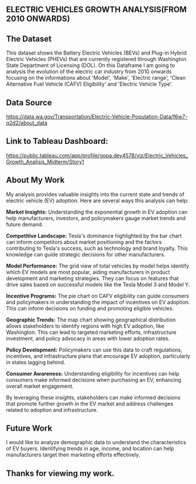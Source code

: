 ## ELECTRIC VEHICLES GROWTH ANALYSIS(FROM  2010 ONWARDS)

##  The Dataset
This dataset shows the Battery Electric Vehicles (BEVs) and Plug-in Hybrid Electric Vehicles (PHEVs) that are currently registered through Washington State Department of Licensing (DOL). On this Dataframe I am  going to analysis the evolution of the electric car industry from 2010 onwards focusing on the informations about 'Model', 'Make', 'Electric range', 'Clean Alternative Fuel Vehicle (CAFV) Eligibility' and 'Electric Vehicle Type'.

## Data Source
https://data.wa.gov/Transportation/Electric-Vehicle-Population-Data/f6w7-q2d2/about_data

## Link to Tableau Dashboard:
https://public.tableau.com/app/profile/gopa.dey4578/viz/Electric_Vehicles_Growth_Analisis_Midterm/Story1

## About My Work
My analysis provides valuable insights into the current state and trends of electric vehicle (EV) adoption. Here are several ways this analysis can help:

**Market Insights:** Understanding the exponential growth in EV adoption can help manufacturers, investors, and policymakers gauge market trends and future demand.

**Competitive Landscape:** Tesla's dominance highlighted by the bar chart can inform competitors about market positioning and the factors contributing to Tesla's success, such as technology and brand loyalty. This knowledge can guide strategic decisions for other manufacturers.

**Model Performance:** The grid view of total vehicles by model helps identify which EV models are most popular, aiding manufacturers in product development and marketing strategies. They can focus on features that drive sales based on successful models like the Tesla Model 3 and Model Y.

**Incentive Programs:** The pie chart on CAFV eligibility can guide consumers and policymakers in understanding the impact of incentives on EV adoption. This can inform decisions on funding and promoting eligible vehicles.

**Geographic Trends:** The map chart showing geographical distribution allows stakeholders to identify regions with high EV adoption, like Washington. This can lead to targeted marketing efforts, infrastructure investment, and policy advocacy in areas with lower adoption rates.

**Policy Development:** Policymakers can use this data to craft regulations, incentives, and infrastructure plans that encourage EV adoption, particularly in states lagging behind.

**Consumer Awareness:** Understanding eligibility for incentives can help consumers make informed decisions when purchasing an EV, enhancing overall market engagement.

By leveraging these insights, stakeholders can make informed decisions that promote further growth in the EV market and address challenges related to adoption and infrastructure.
## Future Work
I would like to analyze demographic data to understand the characteristics of EV buyers. Identifying trends in age, income, and location can help manufacturers target their marketing efforts effectively.
## Thanks for viewing my work.
